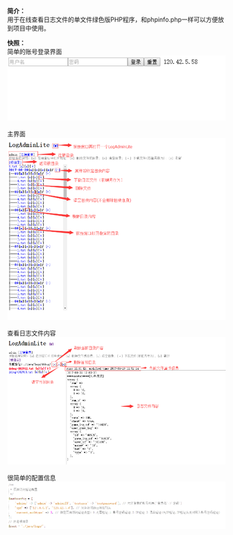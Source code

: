 

**简介：**<br />
用于在线查看日志文件的单文件绿色版PHP程序，和phpinfo.php一样可以方便放到项目中使用。<br />


**快照：**<br />
简单的账号登录界面<br />
<img alt="login.png" src="Snapshot/login.png" /><br /><br />
主界面<br />
<img alt="main.png" src="Snapshot/main.png" /><br /><br />
查看日志文件内容<br />
<img alt="logfile.png" src="Snapshot/logfile.png" /><br /><br />
很简单的配置信息<br />
<img alt="config.png" src="Snapshot/config.png" /><br /><br />
